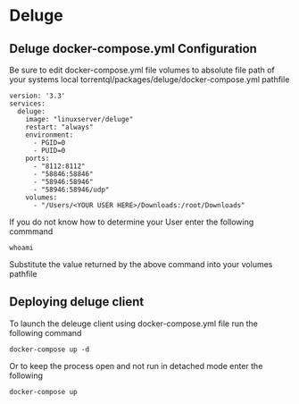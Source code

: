 # Deluge

## Deluge docker-compose.yml Configuration 


Be sure to edit docker-compose.yml file volumes to absolute file path of your systems local torrentql/packages/deluge/docker-compose.yml pathfile

```
version: '3.3'
services:
  deluge:
    image: "linuxserver/deluge"
    restart: "always"
    environment:
      - PGID=0
      - PUID=0
    ports:
      - "8112:8112"
      - "58846:58846"
      - "58946:58946"
      - "58946:58946/udp"
    volumes:
      - "/Users/<YOUR USER HERE>/Downloads:/root/Downloads"
```

If you do not know how to determine your User enter the following commmand

```
whoami
```

Substitute the value returned by the above command into your volumes pathfile

## Deploying deluge client

To launch the deleuge client using docker-compose.yml file run the following command
```
docker-compose up -d
```
Or to keep the process open and not run in detached mode enter the following
```
docker-compose up
```

